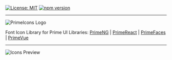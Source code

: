 [![License: MIT](https://img.shields.io/badge/License-MIT-yellow.svg)](https://opensource.org/licenses/MIT)
[![npm version](https://badge.fury.io/js/primeicons.svg)](https://badge.fury.io/js/primeicons)

---

![PrimeIcons Logo](https://www.primefaces.org/wp-content/uploads/2018/07/primeicons-logo.svg "PrimeIcons")

Font Icon Library for Prime UI Libraries: [PrimeNG](https://www.primefaces.org/primeng/icons/) | [PrimeReact](https://www.primefaces.org/primereact/icons/) | [PrimeFaces](https://primefaces.org/showcase/icons.xhtml) | [PrimeVue](https://primefaces.org/primevue/icons) 

---

![Icons Preview](https://www.primefaces.org/wp-content/uploads/2020/05/primeicons-40-1.png "PrimeIcons")
